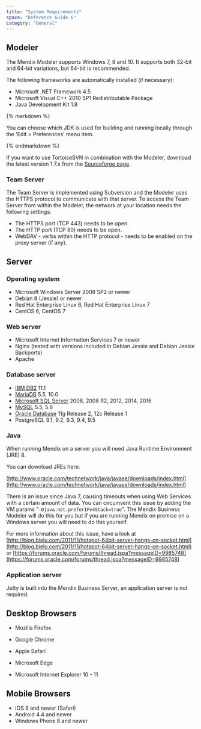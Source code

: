 ```yaml
---
title: "System Requirements"
space: "Reference Guide 6"
category: "General"
---
```



## Modeler

The Mendix Modeler supports Windows 7, 8 and 10\. It supports both 32-bit and 64-bit variations, but 64-bit is recommended.

The following frameworks are automatically installed (if necessary):

*   Microsoft .NET Framework 4.5
*   Microsoft Visual C++ 2010 SP1 Redistributable Package
*   Java Development Kit 1.8

<div class="alert alert-warning">{% markdown %}

You can choose which JDK is used for building and running locally through the 'Edit > Preferences' menu item.

{% endmarkdown %}</div>

If you want to use TortoiseSVN in combination with the Modeler, download the latest version 1.7.x from the [Sourceforge page](http://sourceforge.net/projects/tortoisesvn/files/?source=navbar).

### Team Server

The Team Server is implemented using Subversion and the Modeler uses the HTTPS protocol to communicate with that server. To access the Team Server from within the Modeler, the network at your location needs the following settings:

*   The HTTPS port (TCP 443) needs to be open.
*   The HTTP port (TCP 80) needs to be open.
*   WebDAV - verbs within the HTTP protocol - needs to be enabled on the proxy server (if any).

## Server

### Operating system

*   Microsoft Windows Server 2008 SP2 or newer
*   Debian 8 (Jessie) or newer
*   Red Hat Enterprise Linux 6, Red Hat Enterprise Linux 7
*   CentOS 6, CentOS 7

### Web server

*   Microsoft Internet Information Services 7 or newer
*   Nginx (tested with versions included in Debian Jessie and Debian Jessie Backports)
*   Apache

### Database server

*   [IBM DB2](DB2) 11.1
*   [MariaDB](MySQL) 5.5, 10.0
*   [Microsoft SQL Server](/howto6/Mendix+on+Windows+-+Microsoft+SQL+Server) 2008, 2008 R2, 2012, 2014, 2016
*   [MySQL](MySQL) 5.5, 5.6
*   [Oracle Database](Oracle) 11g Release 2, 12c Release 1
*   PostgreSQL 9.1, 9.2, 9.3, 9.4, 9.5

### Java

When running Mendix on a server you will need Java Runtime Environment (JRE) 8.

You can download JREs here:

[http://www.oracle.com/technetwork/java/javase/downloads/index.html](http://www.oracle.com/technetwork/java/javase/downloads/index.html)

There is an issue since Java 7, causing timeouts when using Web Services with a certain amount of data. You can circumvent this issue by adding the VM params "`-Djava.net.preferIPv4Stack=true`". The Mendix Business Modeler will do this for you but if you are running Mendix on premise on a Windows server you will need to do this yourself.

For more information about this issue, have a look at [http://blog.bielu.com/2011/11/hotspot-64bit-server-hangs-on-socket.html](http://blog.bielu.com/2011/11/hotspot-64bit-server-hangs-on-socket.html) or [https://forums.oracle.com/forums/thread.jspa?messageID=9985748](https://forums.oracle.com/forums/thread.jspa?messageID=9985748)

### Application server

Jetty is built into the Mendix Business Server, an application server is not required.

## Desktop Browsers

*   Mozilla Firefox 

*   Google Chrome

*   Apple Safari
*   Microsoft Edge
*   Microsoft Internet Explorer 10 - 11

## Mobile Browsers

*   iOS 9 and newer (Safari)
*   Android 4.4 and newer
*   Windows Phone 8 and newer
